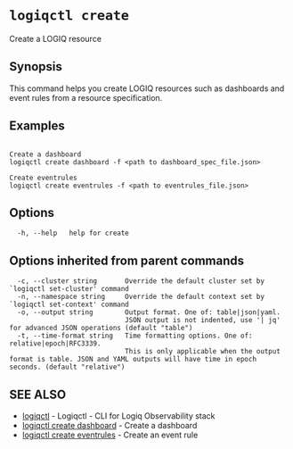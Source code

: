 # `logiqctl create`

Create a LOGIQ resource

## Synopsis

This command helps you create LOGIQ resources such as dashboards and event rules from a resource specification.

## Examples

```

Create a dashboard
logiqctl create dashboard -f <path to dashboard_spec_file.json>

Create eventrules
logiqctl create eventrules -f <path to eventrules_file.json>

```

## Options

```
  -h, --help   help for create
```

## Options inherited from parent commands

```
  -c, --cluster string       Override the default cluster set by `logiqctl set-cluster' command
  -n, --namespace string     Override the default context set by `logiqctl set-context' command
  -o, --output string        Output format. One of: table|json|yaml. 
                             JSON output is not indented, use '| jq' for advanced JSON operations (default "table")
  -t, --time-format string   Time formatting options. One of: relative|epoch|RFC3339. 
                             This is only applicable when the output format is table. JSON and YAML outputs will have time in epoch seconds. (default "relative")
```

## SEE ALSO

* [logiqctl](/)	 - Logiqctl - CLI for Logiq Observability stack
* [logiqctl create dashboard](/config/logiqctl_create_dashboard)	 - Create a dashboard
* [logiqctl create eventrules](/config/logiqctl_create_eventrules)	 - Create an event rule

